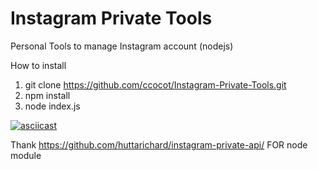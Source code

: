# Instagram Private Tools
Personal Tools to manage Instagram account (nodejs)

How to install 

1. git clone https://github.com/ccocot/Instagram-Private-Tools.git
2. npm install
3. node index.js

[![asciicast](https://asciinema.org/a/MSN7xgLjdoYzF5npleL02tbDi.png)](https://asciinema.org/a/MSN7xgLjdoYzF5npleL02tbDi)

Thank https://github.com/huttarichard/instagram-private-api/ FOR node module
